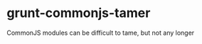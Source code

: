 grunt-commonjs-tamer
====================

CommonJS modules can be difficult to tame, but not any longer
